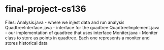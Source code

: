 # final-project-cs136

Files:
Analysis.java - where we injest data and run analysis
QuadtreeInterface.java - interface for the quadtree
QuadtreeImplement.java - our implementation of quadtree that uses interface
Moniter.java - Moniter class to store as points in quadtree. Each one represents a moniter and stores historical data
